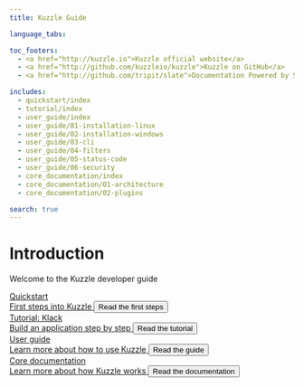 ```yaml
---
title: Kuzzle Guide

language_tabs:

toc_footers:
  - <a href="http://kuzzle.io">Kuzzle official website</a>
  - <a href="http://github.com/kuzzleio/kuzzle">Kuzzle on GitHub</a>
  - <a href="http://github.com/tripit/slate">Documentation Powered by Slate</a>

includes:
  - quickstart/index
  - tutorial/index
  - user_guide/index
  - user_guide/01-installation-linux
  - user_guide/02-installation-windows
  - user_guide/03-cli
  - user_guide/04-filters
  - user_guide/05-status-code
  - user_guide/06-security
  - core_documentation/index
  - core_documentation/01-architecture
  - core_documentation/02-plugins

search: true
---
```


# Introduction

Welcome to the Kuzzle developer guide

<div class="panels">

<div class="panel">
    <a href="#quickstart">
        <div class="panel-title"><i class="icon icon-play_arrow"></i> Quickstart</div>
        <div class="panel-content">
            <span>First steps into Kuzzle</span>
            <button>Read the first steps</button>
        </div>
    </a>
</div>

<div class="panel">
    <a href="#tutorial">
        <div class="panel-title"><i class="icon icon-code"></i> Tutorial: Klack</div>
        <div class="panel-content">
            <span>Build an application step by step</span>
            <button>Read the tutorial</button>
        </div>
    </a>
</div>

<div class="panel">
    <a href="#user-guide">
        <div class="panel-title"><i class="icon icon-get-started"></i> User guide</div>
        <div class="panel-content">
            <span>Learn more about how to use Kuzzle</span>
            <button>Read the guide</button>
        </div>
    </a>
</div>

<div class="panel">
    <a href="#core-documentation">
        <div class="panel-title"><i class="icon icon-get-started"></i> Core documentation</div>
        <div class="panel-content">
            <span>Learn more about how Kuzzle works</span>
            <button>Read the documentation</button>
        </div>
    </a>
</div>

</div>
